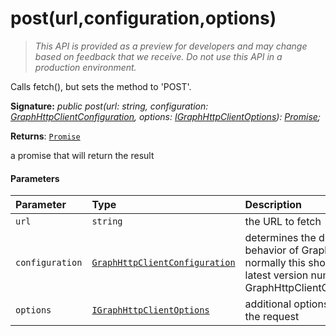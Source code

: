 # post(url,configuration,options)

> _This API is provided as a preview for developers and may change based on feedback that we receive.  Do not use this API in a production environment._

Calls fetch(), but sets the method to 'POST'.

**Signature:** _public post(url: string, configuration: [GraphHttpClientConfiguration](../../sp-http/class/graphhttpclientconfiguration.md),
    options: [IGraphHttpClientOptions](../../sp-http/interface/igraphhttpclientoptions.md)): [Promise](../../web-apis/class/promise.md)<GraphHttpClientResponse>;_

**Returns**: [`Promise`](../../web-apis/class/promise.md)<GraphHttpClientResponse>



a promise that will return the result

#### Parameters


| Parameter	   | Type    | Description |
|:-------------|:---------------|:------------|
| `url`    | `string` | the URL to fetch |
| `configuration`    | [`GraphHttpClientConfiguration`](../../sp-http/class/graphhttpclientconfiguration.md) | determines the default behavior of GraphHttpClient; normally this should be the latest version number from GraphHttpClientConfigurations |
| `options`    | [`IGraphHttpClientOptions`](../../sp-http/interface/igraphhttpclientoptions.md) | additional options that affect the request |


